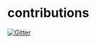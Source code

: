# contributions

[![Gitter](https://badges.gitter.im/Join%20Chat.svg)](https://gitter.im/justinwp/contributions?utm_source=badge&utm_medium=badge&utm_campaign=pr-badge&utm_content=badge)